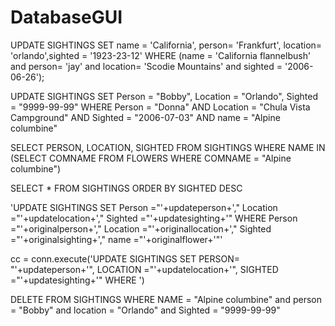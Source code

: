# DatabaseGUI

UPDATE SIGHTINGS
SET name = 'California', person= 'Frankfurt', location= 'orlando',sighted = '1923-23-12'
WHERE (name = 'California flannelbush' and person= 'jay' and location= 'Scodie Mountains' and sighted = '2006-06-26');


UPDATE SIGHTINGS
SET Person = "Bobby", Location = "Orlando", Sighted = "9999-99-99"
WHERE Person = "Donna" AND Location = "Chula Vista Campground" AND Sighted = "2006-07-03" AND name = "Alpine columbine"


SELECT PERSON, LOCATION, SIGHTED FROM SIGHTINGS WHERE NAME IN (SELECT COMNAME FROM FLOWERS WHERE COMNAME = "Alpine columbine")

SELECT * FROM SIGHTINGS ORDER BY SIGHTED DESC


'UPDATE SIGHTINGS SET Person =\"'+updateperson+',\" Location =\"'+updatelocation+',\" Sighted =\"'+updatesighting+'\" WHERE Person =\"'+originalperson+',\" Location =\"'+originallocation+',\" Sighted =\"'+originalsighting+',\" name =\"'+originalflower+'\"'



cc = conn.execute('UPDATE SIGHTINGS SET PERSON= \"'+updateperson+'\", LOCATION =\"'+updatelocation+'\", SIGHTED =\"'+updatesighting+'\" WHERE             ')

DELETE FROM SIGHTINGS WHERE NAME = "Alpine columbine" and person = "Bobby" and location = "Orlando" and Sighted = "9999-99-99"
